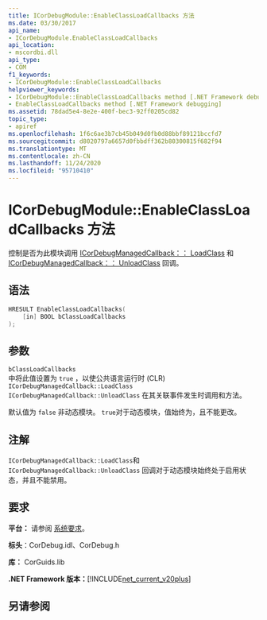 ```yaml
---
title: ICorDebugModule::EnableClassLoadCallbacks 方法
ms.date: 03/30/2017
api_name:
- ICorDebugModule.EnableClassLoadCallbacks
api_location:
- mscordbi.dll
api_type:
- COM
f1_keywords:
- ICorDebugModule::EnableClassLoadCallbacks
helpviewer_keywords:
- ICorDebugModule::EnableClassLoadCallbacks method [.NET Framework debugging]
- EnableClassLoadCallbacks method [.NET Framework debugging]
ms.assetid: 78dad5e4-8e2e-400f-bec3-92ff0205cd82
topic_type:
- apiref
ms.openlocfilehash: 1f6c6ae3b7cb45b049d0fb0d88bbf89121bccfd7
ms.sourcegitcommit: d8020797a6657d0fbbdff362b80300815f682f94
ms.translationtype: MT
ms.contentlocale: zh-CN
ms.lasthandoff: 11/24/2020
ms.locfileid: "95710410"
---
```

# <a name="icordebugmoduleenableclassloadcallbacks-method"></a>ICorDebugModule::EnableClassLoadCallbacks 方法

控制是否为此模块调用 [ICorDebugManagedCallback：： LoadClass](icordebugmanagedcallback-loadclass-method.md) 和 [ICorDebugManagedCallback：： UnloadClass](icordebugmanagedcallback-unloadclass-method.md) 回调。  
  
## <a name="syntax"></a>语法  
  
```cpp  
HRESULT EnableClassLoadCallbacks(  
    [in] BOOL bClassLoadCallbacks  
);  
```  
  
## <a name="parameters"></a>参数  

 `bClassLoadCallbacks`  
 中将此值设置为 `true` ，以使公共语言运行时 (CLR) `ICorDebugManagedCallback::LoadClass` `ICorDebugManagedCallback::UnloadClass` 在其关联事件发生时调用和方法。  
  
 默认值为 `false` 非动态模块。 `true`对于动态模块，值始终为，且不能更改。  
  
## <a name="remarks"></a>注解  

 `ICorDebugManagedCallback::LoadClass`和 `ICorDebugManagedCallback::UnloadClass` 回调对于动态模块始终处于启用状态，并且不能禁用。  
  
## <a name="requirements"></a>要求  

 **平台：** 请参阅 [系统要求](../../get-started/system-requirements.md)。  
  
 **标头**：CorDebug.idl、CorDebug.h  
  
 **库：** CorGuids.lib  
  
 **.NET Framework 版本：**[!INCLUDE[net_current_v20plus](../../../../includes/net-current-v20plus-md.md)]  
  
## <a name="see-also"></a>另请参阅
